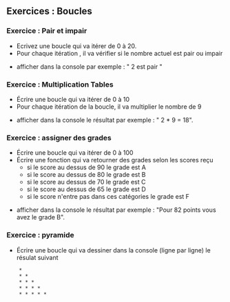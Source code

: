 ## Exercices : Boucles

### Exercice : Pair et impair

* Ecrivez une boucle qui va itérer de 0 à 20.
* Pour chaque itération , il va vérifier si le nombre actuel est pair ou impair

- afficher dans la console par exemple : " 2 est pair "


### Exercice : Multiplication Tables

* Écrire une boucle qui va itérer de 0 à 10
* Pour chaque itération de la boucle, il va multiplier le nombre de 9

- afficher dans la console le résultat par exemple : " 2 * 9 = 18".


### Exercice : assigner des grades

* Écrire une boucle qui va itérer de 0 à 100
* Écrire une fonction qui va retourner des grades selon les scores reçu
	- si le score au dessus de 90 le grade est A
	- si le score au dessus de 80 le grade est B
	- si le score au dessus de 70 le grade est C
	- si le score au dessus de 65 le grade est D
	- si le score n'entre pas dans ces catégories le grade est F

- afficher dans la console le résultat par exemple : "Pour 82 points vous avez le grade B".


### Exercice : pyramide

- Écrire une boucle qui va dessiner dans la console (ligne par ligne) le résulat suivant
```
	*  
	* *  
	* * *  
	* * * *  
	* * * * *
```

